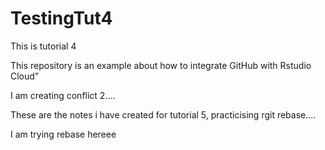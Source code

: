 # TestingTut4

This is tutorial 4

This repository is an example about how to integrate GitHub with Rstudio Cloud”


I am creating conflict  2.... 


These are the notes i have created for tutorial 5, practicising rgit rebase....

I am trying rebase hereee
